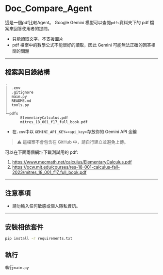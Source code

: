 # Doc_Compare_Agent

這是一個pdf比較Agent。 Google Gemini 模型可以查閱`pdfs`資料夾下的 pdf 檔案來回答使用者的提問。

- 只能讀取文字，不支援圖片
- pdf 檔案中的數學公式不能很好的讀取，因此 Gemini 可能無法正確的回答相關的問題

---

## 檔案與目錄結構
```
.
│  .env
│  .gitignore
│  main.py
│  README.md
│  tools.py
│
└─pdfs
       ElementaryCalculus.pdf
       mitres_18_001_f17_full_book.pdf
```

- 在`.env`中以 `GEMINI_API_KEY=<api_key>`存放你的 Gemini API 金鑰  

> ⚠️ 這檔案不會包含在 GitHub 中，請自行建立並避免上傳。

可以在下面兩個網址下載測試用的 pdf:
1. https://www.mecmath.net/calculus/ElementaryCalculus.pdf
2. https://ocw.mit.edu/courses/res-18-001-calculus-fall-2023/mitres_18_001_f17_full_book.pdf

---

## 注意事項

- 請勿輸入任何敏感或個人隱私資訊。

---

## 安裝相依套件

```bash
pip install -r requirements.txt
```

## 執行
執行`main.py`
